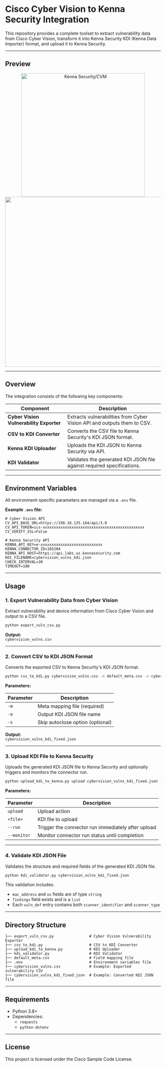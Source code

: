# Cisco Cyber Vision to Kenna Security Integration

This repository provides a complete toolset to extract vulnerability data from Cisco Cyber Vision, transform it into Kenna Security KDI (Kenna Data Importer) format, and upload it to Kenna Security.

---

## Preview

<p align="center">
  <img width = "400" alt="Kenna Security/CVM" src="https://github.com/user-attachments/assets/66de3461-4fe1-40a1-9fa3-6d774bf9c168">
  <img width = "550"　alt="CyberVision" src="https://github.com/user-attachments/assets/492bde21-9bef-45eb-8549-7fed7805997a">
</p>

---

## Overview

The integration consists of the following key components:

| Component                             | Description                                                       |
|-------------------------------------|-------------------------------------------------------------------|
| **Cyber Vision Vulnerability Exporter** | Extracts vulnerabilities from Cyber Vision API and outputs them to CSV. |
| **CSV to KDI Converter**            | Converts the CSV file to Kenna Security's KDI JSON format.        |
| **Kenna KDI Uploader**              | Uploads the KDI JSON to Kenna Security via API.                   |
| **KDI Validator**                   | Validates the generated KDI JSON file against required specifications. |

---

## Environment Variables

All environment-specific parameters are managed via a `.env` file.

**Example `.env` file:**

```env
# Cyber Vision API
CV_API_BASE_URL=https://198.18.135.164/api/3.0
CV_API_TOKEN=ics-xxxxxxxxxxxxxxxxxxxxxxxxxxxxxxxxxxxxxxxxxxxxxx
CV_VERIFY_SSL=False

# Kenna Security API
KENNA_API_KEY=e-xxxxxxxxxxxxxxxxxxxxxxxxxxxx
KENNA_CONNECTOR_ID=165204
KENNA_API_HOST=https://api.labs.us.kennasecurity.com
KDI_FILENAME=cybervision_vulns_kdi.json
CHECK_INTERVAL=30
TIMEOUT=180
```

---

## Usage

### 1. Export Vulnerability Data from Cyber Vision

Extract vulnerability and device information from Cisco Cyber Vision and output to a CSV file.

```bash
python export_vuln_csv.py
```

**Output:**  
`cybervision_vulns.csv`

---

### 2. Convert CSV to KDI JSON Format

Converts the exported CSV to Kenna Security's KDI JSON format.

```bash
python csv_to_kdi.py cybervision_vulns.csv -m default_meta.csv -o cybervision_vulns_kdi_fixed.json -s
```

**Parameters:**

| Parameter | Description                                     |
|---------|-------------------------------------------------|
| `-m`    | Meta mapping file (required)                    |
| `-o`    | Output KDI JSON file name                       |
| `-s`    | Skip autoclose option (optional)                |

**Output:**  
`cybervision_vulns_kdi_fixed.json`

---

### 3. Upload KDI File to Kenna Security

Uploads the generated KDI JSON file to Kenna Security and optionally triggers and monitors the connector run.

```bash
python upload_kdi_to_kenna.py upload cybervision_vulns_kdi_fixed.json --run --monitor
```

**Parameters:**

| Parameter    | Description                                        |
|------------|----------------------------------------------------|
| `upload`   | Upload action                                      |
| `<file>`   | KDI file to upload                                 |
| `--run`    | Trigger the connector run immediately after upload |
| `--monitor`| Monitor connector run status until completion      |

---

### 4. Validate KDI JSON File

Validates the structure and required fields of the generated KDI JSON file.

```bash
python kdi_validator.py cybervision_vulns_kdi_fixed.json
```

This validation includes:

- `mac_address` and `os` fields are of type `string`
- `findings` field exists and is a `list`
- Each `vuln_def` entry contains both `scanner_identifier` and `scanner_type`

---

## Directory Structure

```
├── export_vuln_csv.py                # Cyber Vision Vulnerability Exporter
├── csv_to_kdi.py                     # CSV to KDI Converter
├── upload_kdi_to_kenna.py            # KDI Uploader
├── kdi_validator.py                  # KDI Validator
├── default_meta.csv                  # Field mapping file
├── .env                              # Environment variables file
├── cybervision_vulns.csv             # Example: Exported vulnerability CSV
├── cybervision_vulns_kdi_fixed.json  # Example: Converted KDI JSON file
```

---

## Requirements

- Python 3.8+
- Dependencies:
  - `requests`
  - `python-dotenv`

---

## License

This project is licensed under the Cisco Sample Code License.
